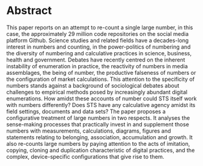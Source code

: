 
# Abstract

This paper reports on an  attempt to re-count a single large number, in this case, the approximately 29 million code repositories on the social media platform Github. Science studies and related fields have a decades-long interest in numbers and counting, in the power-politics of numbering  and the diversity of numbering and calculative practices in science, business, health and government. Debates have recently centred on the inherent instability of enumeration in practice, the reactivity of numbers in media assemblages, the being of number, the productive falseness of numbers  or the configuration of market calculations. This attention to the specificity of numbers stands against a background of sociological debates about challenges to empirical methods posed by increasingly abundant digital enumerations. How amidst these accounts of number could STS itself work with numbers differently? Does STS have any calculative agency  amidst its field settings, documents and data sets? The paper proposes a configurative treatment of large numbers in two respects.  It  analyses the sense-making processes that practically invest in and supplement those numbers with measurements, calculations, diagrams, figures and statements relating to belonging, association, accumulation and growth. It also re-counts large numbers by paying attention to the acts of imitation, copying, cloning and duplication characteristic of digital practices, and the complex, device-specific   configurations that give rise to them. 
